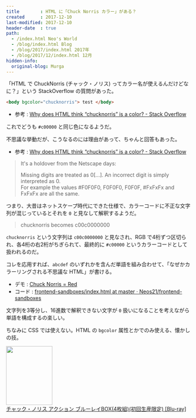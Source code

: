 ```yaml
---
title        : HTML に「Chuck Norris カラー」がある？
created      : 2017-12-10
last-modified: 2017-12-10
header-date  : true
path:
  - /index.html Neo's World
  - /blog/index.html Blog
  - /blog/2017/index.html 2017年
  - /blog/2017/12/index.html 12月
hidden-info:
  original-blog: Murga
---
```


「HTML で ChuckNorris (チャック・ノリス) ってカラー名が使えるんだけどなに？」という StackOverflow の質問があった。

```html
<body bgcolor="chucknorris"> test </body>
```

- 参考 : [Why does HTML think “chucknorris” is a color? - Stack Overflow](https://stackoverflow.com/questions/8318911/why-does-html-think-chucknorris-is-a-color)

これでどうも `#c00000` と同じ色になるようだ。

不思議な挙動だが、こうなるのには理由があって、ちゃんと回答もあった。

- 参考 : [Why does HTML think “chucknorris” is a color? - Stack Overflow](https://stackoverflow.com/questions/8318911/why-does-html-think-chucknorris-is-a-color/8333464#8333464)

> It's a holdover from the Netscape days:
> 
> Missing digits are treated as 0[...]. An incorrect digit is simply interpreted as 0.  
> For example the values #F0F0F0, F0F0F0, F0F0F, #FxFxFx and FxFxFx are all the same.

つまり、大昔はネットスケープ時代にできた仕様で、カラーコードに不正な文字列が混じっているとそれを `0` と見なして解釈するようだ。

> chucknorris becomes c00c0000000

`chucknorris` という文字列は `c00c0000000` と見なされ、RGB で4桁ずつ区切られ、各4桁の右2桁がちぎられて、最終的に `#c00000` というカラーコードとして扱われるのだ。

コレを応用すれば、`abcdef` のいずれかを含んだ単語を組み合わせて、「なぜかカラーリングされる不思議な HTML」が書ける。

- デモ : [Chuck Norris = Red](https://neos21.github.io/frontend-sandboxes/chuck-norris-is-red/index.html)
- コード : [frontend-sandboxes/index.html at master · Neos21/frontend-sandboxes](https://github.com/neos21/frontend-sandboxes/blob/master/chuck-norris-is-red/index.html)

文字列を3等分し、16進数で解釈できない文字が `0` 扱いになることを考えながら単語を構成するの楽しい。

ちなみに CSS では使えない。HTML の `bgcolor` 属性とかでのみ使える、懐かしの技。

<div class="ad-amazon">
  <div class="ad-amazon-image">
    <a href="https://www.amazon.co.jp/dp/B00MTBR2X6?tag=neos21-22&amp;linkCode=osi&amp;th=1&amp;psc=1">
      <img src="https://m.media-amazon.com/images/I/51O4Ew0vBqL._SL160_.jpg" width="126" height="160">
    </a>
  </div>
  <div class="ad-amazon-info">
    <div class="ad-amazon-title">
      <a href="https://www.amazon.co.jp/dp/B00MTBR2X6?tag=neos21-22&amp;linkCode=osi&amp;th=1&amp;psc=1">チャック・ノリス アクション ブルーレイBOX(4枚組)(初回生産限定) [Blu-ray]</a>
    </div>
  </div>
</div>
